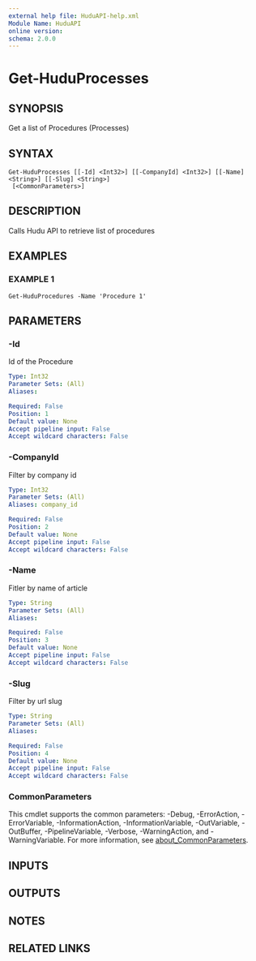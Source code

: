 ```yaml
---
external help file: HuduAPI-help.xml
Module Name: HuduAPI
online version:
schema: 2.0.0
---
```


# Get-HuduProcesses

## SYNOPSIS
Get a list of Procedures (Processes)

## SYNTAX

```
Get-HuduProcesses [[-Id] <Int32>] [[-CompanyId] <Int32>] [[-Name] <String>] [[-Slug] <String>]
 [<CommonParameters>]
```

## DESCRIPTION
Calls Hudu API to retrieve list of procedures

## EXAMPLES

### EXAMPLE 1
```
Get-HuduProcedures -Name 'Procedure 1'
```

## PARAMETERS

### -Id
Id of the Procedure

```yaml
Type: Int32
Parameter Sets: (All)
Aliases:

Required: False
Position: 1
Default value: None
Accept pipeline input: False
Accept wildcard characters: False
```

### -CompanyId
Filter by company id

```yaml
Type: Int32
Parameter Sets: (All)
Aliases: company_id

Required: False
Position: 2
Default value: None
Accept pipeline input: False
Accept wildcard characters: False
```

### -Name
Fitler by name of article

```yaml
Type: String
Parameter Sets: (All)
Aliases:

Required: False
Position: 3
Default value: None
Accept pipeline input: False
Accept wildcard characters: False
```

### -Slug
Filter by url slug

```yaml
Type: String
Parameter Sets: (All)
Aliases:

Required: False
Position: 4
Default value: None
Accept pipeline input: False
Accept wildcard characters: False
```

### CommonParameters
This cmdlet supports the common parameters: -Debug, -ErrorAction, -ErrorVariable, -InformationAction, -InformationVariable, -OutVariable, -OutBuffer, -PipelineVariable, -Verbose, -WarningAction, and -WarningVariable. For more information, see [about_CommonParameters](http://go.microsoft.com/fwlink/?LinkID=113216).

## INPUTS

## OUTPUTS

## NOTES

## RELATED LINKS
